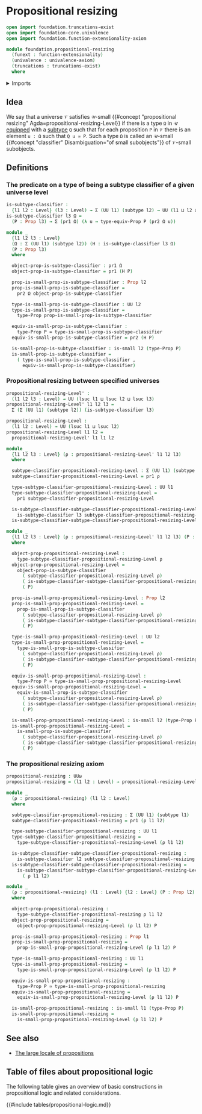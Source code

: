 # Propositional resizing

```agda
open import foundation.truncations-exist
open import foundation-core.univalence
open import foundation.function-extensionality-axiom

module foundation.propositional-resizing
  (funext : function-extensionality)
  (univalence : univalence-axiom)
  (truncations : truncations-exist)
  where
```

<details><summary>Imports</summary>

```agda
open import foundation.dependent-pair-types
open import foundation.dependent-products-propositions funext
open import foundation.universe-levels

open import foundation-core.equivalences
open import foundation-core.propositions
open import foundation-core.small-types funext univalence truncations
open import foundation-core.subtypes funext
```

</details>

## Idea

We say that a universe `𝒱` satisfies `𝒰`-small
{{#concept "propositional resizing" Agda=propositional-resizing-Level}} if there
is a type `Ω` in `𝒰` [equipped](foundation.structure.md) with a
[subtype](foundation-core.subtypes.md) `Q` such that for each proposition `P` in
`𝒱` there is an element `u : Ω` such that `Q u ≃ P`. Such a type `Ω` is called
an `𝒰`-small {{#concept "classifier" Disambiguation="of small subobjects"}} of
`𝒱`-small subobjects.

## Definitions

### The predicate on a type of being a subtype classifier of a given universe level

```agda
is-subtype-classifier :
  {l1 l2 : Level} (l3 : Level) → Σ (UU l1) (subtype l2) → UU (l1 ⊔ l2 ⊔ lsuc l3)
is-subtype-classifier l3 Ω =
  (P : Prop l3) → Σ (pr1 Ω) (λ u → type-equiv-Prop P (pr2 Ω u))

module _
  {l1 l2 l3 : Level}
  (Ω : Σ (UU l1) (subtype l2)) (H : is-subtype-classifier l3 Ω)
  (P : Prop l3)
  where

  object-prop-is-subtype-classifier : pr1 Ω
  object-prop-is-subtype-classifier = pr1 (H P)

  prop-is-small-prop-is-subtype-classifier : Prop l2
  prop-is-small-prop-is-subtype-classifier =
    pr2 Ω object-prop-is-subtype-classifier

  type-is-small-prop-is-subtype-classifier : UU l2
  type-is-small-prop-is-subtype-classifier =
    type-Prop prop-is-small-prop-is-subtype-classifier

  equiv-is-small-prop-is-subtype-classifier :
    type-Prop P ≃ type-is-small-prop-is-subtype-classifier
  equiv-is-small-prop-is-subtype-classifier = pr2 (H P)

  is-small-prop-is-subtype-classifier : is-small l2 (type-Prop P)
  is-small-prop-is-subtype-classifier =
    ( type-is-small-prop-is-subtype-classifier ,
      equiv-is-small-prop-is-subtype-classifier)
```

### Propositional resizing between specified universes

```agda
propositional-resizing-Level' :
  (l1 l2 l3 : Level) → UU (lsuc l1 ⊔ lsuc l2 ⊔ lsuc l3)
propositional-resizing-Level' l1 l2 l3 =
  Σ (Σ (UU l1) (subtype l2)) (is-subtype-classifier l3)

propositional-resizing-Level :
  (l1 l2 : Level) → UU (lsuc l1 ⊔ lsuc l2)
propositional-resizing-Level l1 l2 =
  propositional-resizing-Level' l1 l1 l2
```

```agda
module _
  {l1 l2 l3 : Level} (ρ : propositional-resizing-Level' l1 l2 l3)
  where

  subtype-classifier-propositional-resizing-Level : Σ (UU l1) (subtype l2)
  subtype-classifier-propositional-resizing-Level = pr1 ρ

  type-subtype-classifier-propositional-resizing-Level : UU l1
  type-subtype-classifier-propositional-resizing-Level =
    pr1 subtype-classifier-propositional-resizing-Level

  is-subtype-classifier-subtype-classifier-propositional-resizing-Level :
    is-subtype-classifier l3 subtype-classifier-propositional-resizing-Level
  is-subtype-classifier-subtype-classifier-propositional-resizing-Level = pr2 ρ

module _
  {l1 l2 l3 : Level} (ρ : propositional-resizing-Level' l1 l2 l3) (P : Prop l3)
  where

  object-prop-propositional-resizing-Level :
    type-subtype-classifier-propositional-resizing-Level ρ
  object-prop-propositional-resizing-Level =
    object-prop-is-subtype-classifier
      ( subtype-classifier-propositional-resizing-Level ρ)
      ( is-subtype-classifier-subtype-classifier-propositional-resizing-Level ρ)
      ( P)

  prop-is-small-prop-propositional-resizing-Level : Prop l2
  prop-is-small-prop-propositional-resizing-Level =
    prop-is-small-prop-is-subtype-classifier
      ( subtype-classifier-propositional-resizing-Level ρ)
      ( is-subtype-classifier-subtype-classifier-propositional-resizing-Level ρ)
      ( P)

  type-is-small-prop-propositional-resizing-Level : UU l2
  type-is-small-prop-propositional-resizing-Level =
    type-is-small-prop-is-subtype-classifier
      ( subtype-classifier-propositional-resizing-Level ρ)
      ( is-subtype-classifier-subtype-classifier-propositional-resizing-Level ρ)
      ( P)

  equiv-is-small-prop-propositional-resizing-Level :
    type-Prop P ≃ type-is-small-prop-propositional-resizing-Level
  equiv-is-small-prop-propositional-resizing-Level =
    equiv-is-small-prop-is-subtype-classifier
      ( subtype-classifier-propositional-resizing-Level ρ)
      ( is-subtype-classifier-subtype-classifier-propositional-resizing-Level ρ)
      ( P)

  is-small-prop-propositional-resizing-Level : is-small l2 (type-Prop P)
  is-small-prop-propositional-resizing-Level =
    is-small-prop-is-subtype-classifier
      ( subtype-classifier-propositional-resizing-Level ρ)
      ( is-subtype-classifier-subtype-classifier-propositional-resizing-Level ρ)
      ( P)
```

### The propositional resizing axiom

```agda
propositional-resizing : UUω
propositional-resizing = (l1 l2 : Level) → propositional-resizing-Level l1 l2
```

```agda
module _
  (ρ : propositional-resizing) (l1 l2 : Level)
  where

  subtype-classifier-propositional-resizing : Σ (UU l1) (subtype l1)
  subtype-classifier-propositional-resizing = pr1 (ρ l1 l2)

  type-subtype-classifier-propositional-resizing : UU l1
  type-subtype-classifier-propositional-resizing =
    type-subtype-classifier-propositional-resizing-Level (ρ l1 l2)

  is-subtype-classifier-subtype-classifier-propositional-resizing :
    is-subtype-classifier l2 subtype-classifier-propositional-resizing
  is-subtype-classifier-subtype-classifier-propositional-resizing =
    is-subtype-classifier-subtype-classifier-propositional-resizing-Level
      ( ρ l1 l2)

module _
  (ρ : propositional-resizing) (l1 : Level) {l2 : Level} (P : Prop l2)
  where

  object-prop-propositional-resizing :
    type-subtype-classifier-propositional-resizing ρ l1 l2
  object-prop-propositional-resizing =
    object-prop-propositional-resizing-Level (ρ l1 l2) P

  prop-is-small-prop-propositional-resizing : Prop l1
  prop-is-small-prop-propositional-resizing =
    prop-is-small-prop-propositional-resizing-Level (ρ l1 l2) P

  type-is-small-prop-propositional-resizing : UU l1
  type-is-small-prop-propositional-resizing =
    type-is-small-prop-propositional-resizing-Level (ρ l1 l2) P

  equiv-is-small-prop-propositional-resizing :
    type-Prop P ≃ type-is-small-prop-propositional-resizing
  equiv-is-small-prop-propositional-resizing =
    equiv-is-small-prop-propositional-resizing-Level (ρ l1 l2) P

  is-small-prop-propositional-resizing : is-small l1 (type-Prop P)
  is-small-prop-propositional-resizing =
    is-small-prop-propositional-resizing-Level (ρ l1 l2) P
```

## See also

- [The large locale of propositions](foundation.large-locale-of-propositions.md)

## Table of files about propositional logic

The following table gives an overview of basic constructions in propositional
logic and related considerations.

{{#include tables/propositional-logic.md}}
